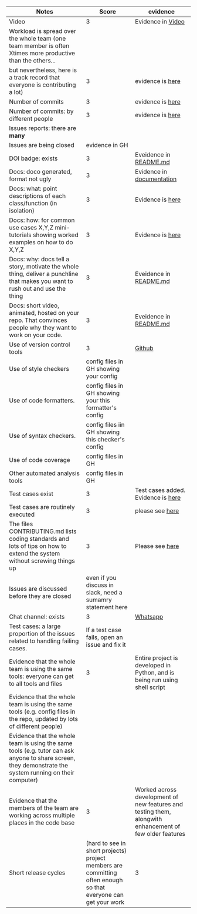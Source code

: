 
|Notes|Score|evidence|
|-----|--|---------|
|Video|3|Evidence in [Video](https://www.youtube.com/watch?v=oKYiTNTCPbo)|
|Workload is spread over the whole team (one team member is often Xtimes more productive than the others... 
but nevertheless, here is a track record that everyone is contributing a lot)|3|evidence is [here](https://github.com/21Tulasi/MyDollarBot-newPhase/graphs/contributors)|
|Number of commits|3|evidence is [here](https://github.com/21Tulasi/MyDollarBot-newPhase/pulse)|
|Number of commits: by different people|3|evidence is [here](https://github.com/21Tulasi/MyDollarBot-newPhase/pulse)|
|Issues reports: there are **many**|
|Issues are being closed|evidence in GH|
|DOI badge: exists|3|Eveidence in [README.md](https://github.com/21Tulasi/MyDollarBot-newPhase/blob/main/README.md)|
|Docs: doco generated, format not ugly |3| Evidence in [documentation](https://github.com/21Tulasi/MyDollarBot-newPhase/tree/main/code/documentation)|
|Docs: what: point descriptions of each class/function (in isolation)|3|Evidence is [here](https://github.com/21Tulasi/MyDollarBot-newPhase/tree/main/docs)|
|Docs: how: for common use cases X,Y,Z mini-tutorials showing worked examples on how to do X,Y,Z|3|Evidence is [here](https://github.com/21Tulasi/MyDollarBot-newPhase/tree/main/docs)|
|Docs: why: docs tell a story, motivate the whole thing, deliver a punchline that makes you want to rush out and use the thing|3|Eveidence in [README.md](https://github.com/21Tulasi/MyDollarBot-newPhase/blob/main/README.md)|
|Docs: short video, animated, hosted on your repo. That convinces people why they want to work on your code.|3|Eveidence in [README.md](https://github.com/21Tulasi/MyDollarBot-newPhase/blob/main/README.md)|
|Use of version control tools|3|[Github](https://github.com/21Tulasi/MyDollarBot-newPhase/tree/main/)|
|Use of style checkers |config files in GH showing your config|
|Use of code formatters. |config files in GH showing your this formatter's  config|
|Use of syntax checkers. |config files iin  GH showing this checker's config  |
|Use of code coverage |config files in GH|
|Other automated analysis tools|config files in GH|
|Test cases exist|3| Test cases added. Evidence is [here](https://github.com/21Tulasi/MyDollarBot-newPhase/tree/main/test)|
|Test cases are routinely executed|3| please see [here](https://github.com/prithvish-doshi-17/MyDollarBot-BOTGo/blob/main/README.md#testing)|
|The files CONTRIBUTING.md lists coding standards and lots of tips on how to extend the system without screwing things up|3| Please see [here](https://github.com/21Tulasi/MyDollarBot-newPhase/blob/main/CONTRIBUTING.md)|
|Issues are discussed before they are closed|even if you discuss in slack, need a sumamry statement here|
|Chat channel: exists|3|[Whatsapp](https://github.com/21Tulasi/MyDollarBot-newPhase/assets/68286340/659beadd-d210-4fd6-9658-84f6d42d9707)|
|Test cases: a large proportion of the issues related to handling failing cases.|If a test case fails, open an issue and fix it|
|Evidence that the whole team is using the same tools: everyone can get to all tools and files|3| Entire project is developed in Python, and is being run using shell script
|Evidence that the whole team is using the same tools (e.g. config files in the repo, updated by lots of different people)|
|Evidence that the whole team is using the same tools (e.g. tutor can ask anyone to share screen, they demonstrate the system running on their computer)|
|Evidence that the members of the team are working across multiple places in the code base|3|Worked across development of new features and testing them, alongwith enhancement of few older features 
|Short release cycles | (hard to see in short projects) project members are committing often enough so that everyone can get your work|3|
